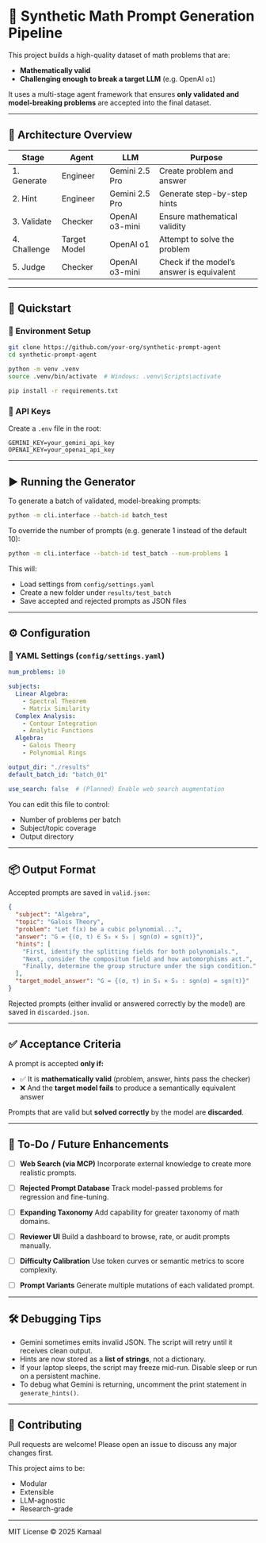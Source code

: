 # 🧠 Synthetic Math Prompt Generation Pipeline

This project builds a high-quality dataset of math problems that are:

- **Mathematically valid**
- **Challenging enough to break a target LLM** (e.g. OpenAI `o1`)

It uses a multi-stage agent framework that ensures **only validated and model-breaking problems** are accepted into the final dataset.

---

## 🧩 Architecture Overview

| Stage        | Agent        | LLM             | Purpose                                    |
|--------------|--------------|------------------|--------------------------------------------|
| 1. Generate  | Engineer     | Gemini 2.5 Pro    | Create problem and answer                  |
| 2. Hint      | Engineer     | Gemini 2.5 Pro    | Generate step-by-step hints                |
| 3. Validate  | Checker      | OpenAI o3-mini    | Ensure mathematical validity               |
| 4. Challenge | Target Model | OpenAI o1         | Attempt to solve the problem               |
| 5. Judge     | Checker      | OpenAI o3-mini    | Check if the model’s answer is equivalent  |

---

## 🚀 Quickstart

### 🔧 Environment Setup

```bash
git clone https://github.com/your-org/synthetic-prompt-agent
cd synthetic-prompt-agent

python -m venv .venv
source .venv/bin/activate  # Windows: .venv\Scripts\activate

pip install -r requirements.txt
````

### 🔑 API Keys

Create a `.env` file in the root:

```dotenv
GEMINI_KEY=your_gemini_api_key
OPENAI_KEY=your_openai_api_key
```

---

## ▶️ Running the Generator

To generate a batch of validated, model-breaking prompts:

```bash
python -m cli.interface --batch-id batch_test
```

To override the number of prompts (e.g. generate 1 instead of the default 10):

```bash
python -m cli.interface --batch-id test_batch --num-problems 1
```

This will:

* Load settings from `config/settings.yaml`
* Create a new folder under `results/test_batch`
* Save accepted and rejected prompts as JSON files

---

## ⚙️ Configuration

### 📝 YAML Settings (`config/settings.yaml`)

```yaml
num_problems: 10

subjects:
  Linear Algebra:
    - Spectral Theorem
    - Matrix Similarity
  Complex Analysis:
    - Contour Integration
    - Analytic Functions
  Algebra:
    - Galois Theory
    - Polynomial Rings

output_dir: "./results"
default_batch_id: "batch_01"

use_search: false  # (Planned) Enable web search augmentation
```

You can edit this file to control:

* Number of problems per batch
* Subject/topic coverage
* Output directory

---

## 📦 Output Format

Accepted prompts are saved in `valid.json`:

```json
{
  "subject": "Algebra",
  "topic": "Galois Theory",
  "problem": "Let f(x) be a cubic polynomial...",
  "answer": "G = {(σ, τ) ∈ S₃ × S₃ | sgn(σ) = sgn(τ)}",
  "hints": [
    "First, identify the splitting fields for both polynomials.",
    "Next, consider the compositum field and how automorphisms act.",
    "Finally, determine the group structure under the sign condition."
  ],
  "target_model_answer": "G = {(σ, τ) in S₃ × S₃ : sgn(σ) = sgn(τ)}"
}
```

Rejected prompts (either invalid or answered correctly by the model) are saved in `discarded.json`.

---

## ✅ Acceptance Criteria

A prompt is accepted **only if:**

* ✅ It is **mathematically valid** (problem, answer, hints pass the checker)
* ❌ And the **target model fails** to produce a semantically equivalent answer

Prompts that are valid but **solved correctly** by the model are **discarded**.

---

## 📌 To-Do / Future Enhancements

* [ ] **Web Search (via MCP)**
  Incorporate external knowledge to create more realistic prompts.

* [ ] **Rejected Prompt Database**
  Track model-passed problems for regression and fine-tuning.

* [ ] **Expanding Taxonomy**
  Add capability for greater taxonomy of math domains.

* [ ] **Reviewer UI**
  Build a dashboard to browse, rate, or audit prompts manually.

* [ ] **Difficulty Calibration**
  Use token curves or semantic metrics to score complexity.

* [ ] **Prompt Variants**
  Generate multiple mutations of each validated prompt.

---

## 🛠 Debugging Tips

* Gemini sometimes emits invalid JSON. The script will retry until it receives clean output.
* Hints are now stored as a **list of strings**, not a dictionary.
* If your laptop sleeps, the script may freeze mid-run. Disable sleep or run on a persistent machine.
* To debug what Gemini is returning, uncomment the print statement in `generate_hints()`.

---

## 🤝 Contributing

Pull requests are welcome! Please open an issue to discuss any major changes first.

This project aims to be:

* Modular
* Extensible
* LLM-agnostic
* Research-grade

---

MIT License © 2025 Kamaal